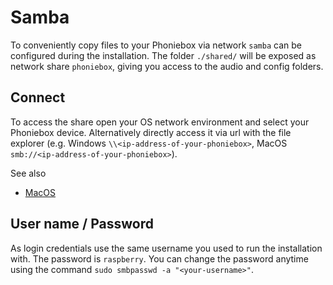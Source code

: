 # Samba

To conveniently copy files to your Phoniebox via network `samba` can be configured during the installation. The folder `./shared/` will be exposed as network share `phoniebox`, giving you access to the audio and config folders.

## Connect

To access the share open your OS network environment and select your Phoniebox device.
Alternatively directly access it via url with the file explorer (e.g. Windows `\\<ip-address-of-your-phoniebox>`, MacOS `smb://<ip-address-of-your-phoniebox>`).

See also

* [MacOS](https://support.apple.com/lt-lt/guide/mac-help/mchlp1140/mac)

## User name / Password

As login credentials use the same username you used to run the installation with. The password is `raspberry`.
You can change the password anytime using the command `sudo smbpasswd -a "<your-username>"`.
